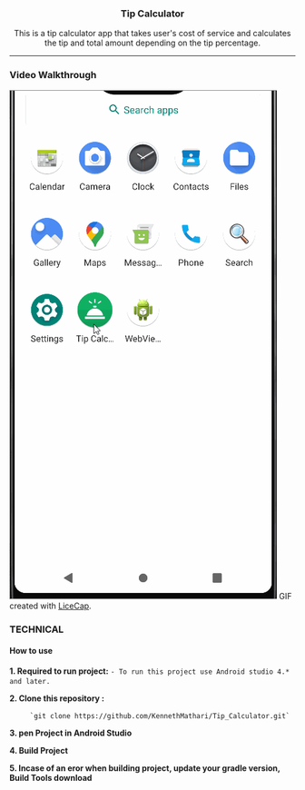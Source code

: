 <h3 align="center">Tip Calculator</h3>
<p align="center">
This is a tip calculator app that takes user's cost of service and calculates the tip and total amount depending on the tip percentage.
    </p>
<hr>
<h3>Video Walkthrough</h3>

![](/tipcalculator.gif)
GIF created with [LiceCap](http://www.cockos.com/licecap/).


### TECHNICAL

#### How to use

**1. Required to run project:**
` - To run this project use Android studio 4.* and later.
`

**2. Clone this repository :**

         `git clone https://github.com/KennethMathari/Tip_Calculator.git`

**3. pen Project in Android Studio**

**4. Build Project**

**5. Incase of an eror when building project, update your gradle version, Build Tools download**